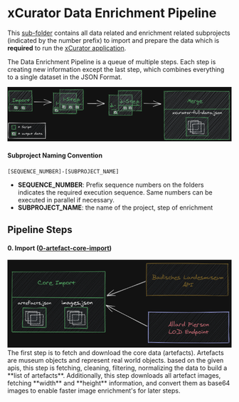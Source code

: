 # xCurator Data Enrichment Pipeline

This [sub-folder](../data-enrichment) contains all data related and enrichment related subprojects (indicated by the number prefix) to import and prepare the data which is **required** to run the [xCurator application](../application).

The Data Enrichment Pipeline is a queue of multiple steps. Each step is creating new information except the last step, which combines everything to a single dataset in the JSON Format.

<div style="text-align:center"><img src="./doc/pipeline.png" alt="pipeline"/></div>


#### Subproject Naming Convention
```
[SEQUENCE_NUMBER]-[SUBPROJECT_NAME]
```
- **SEQUENCE_NUMBER**: Prefix sequence numbers on the folders indicates the required execution sequence. Same numbers can be executed in parallel if necessary.
- **SUBPROJECT_NAME**: the name of the project, step of enrichment

## Pipeline Steps

#### 0. Import ([0-artefact-core-import](./0-artefact-core-import))

<div style="text-align:center"><img src="./doc/import-step.png" alt="import step"/></div>
The first step is to fetch and download the core data (artefacts). Artefacts are museum objects and represent real world objects.
based on the given apis, this step is fetching, cleaning, filtering, normalizing the data to build a **list of artefacts**.
Additionally, this step downloads all artefact images, fetching **width** and **height** information, and convert them as base64 images to enable faster image enrichment's for later steps.
